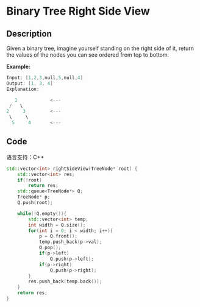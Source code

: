 # Binary Tree Right Side View

## Description

Given a binary tree, imagine yourself standing on the right side of it, return the values of the nodes you can see ordered from top to bottom.

**Example:**
```C++
Input: [1,2,3,null,5,null,4]
Output: [1, 3, 4]
Explanation:

   1            <---
 /   \
2     3         <---
 \     \
  5     4       <---
```

## Code
语言支持：C++
```C++
std::vector<int> rightSideView(TreeNode* root) {
    std::vector<int> res;
    if(!root)
        return res;
    std::queue<TreeNode*> Q;
    TreeNode* p;
    Q.push(root);

    while(!Q.empty()){
        std::vector<int> temp;
        int width = Q.size();
        for(int i = 0; i < width; i++){
            p = Q.front();
            temp.push_back(p->val);
            Q.pop();
            if(p->left)
                Q.push(p->left);
            if(p->right)
                Q.push(p->right);
        }
        res.push_back(temp.back());
    }
    return res;
}
```

